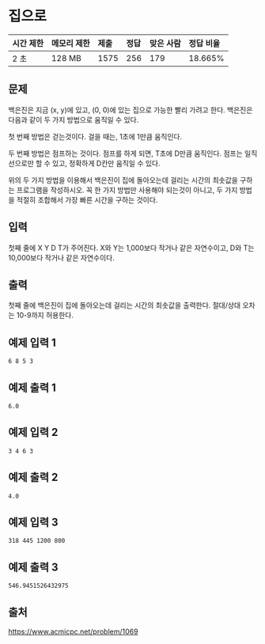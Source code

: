 # 집으로

| 시간 제한 | 메모리 제한 | 제출 | 정답 | 맞은 사람 | 정답 비율 |
| :-------- | :---------- | :--- | :--- | :-------- | :-------- |
| 2 초      | 128 MB      | 1575 | 256  | 179       | 18.665%   |

## 문제

백은진은 지금 (x, y)에 있고, (0, 0)에 있는 집으로 가능한 빨리 가려고 한다. 백은진은 다음과 같이 두 가지 방법으로 움직일 수 있다.

첫 번째 방법은 걷는것이다. 걸을 때는, 1초에 1만큼 움직인다.

두 번째 방법은 점프하는 것이다. 점프를 하게 되면, T초에 D만큼 움직인다. 점프는 일직선으로만 할 수 있고, 정확하게 D칸만 움직일 수 있다.

위의 두 가지 방법을 이용해서 백은진이 집에 돌아오는데 걸리는 시간의 최솟값을 구하는 프로그램을 작성하시오. 꼭 한 가지 방법만 사용해야 되는것이 아니고, 두 가지 방법을 적절히 조합해서 가장 빠른 시간을 구하는 것이다.

## 입력

첫째 줄에 X Y D T가 주어진다. X와 Y는 1,000보다 작거나 같은 자연수이고, D와 T는 10,000보다 작거나 같은 자연수이다.

## 출력

첫째 줄에 백은진이 집에 돌아오는데 걸리는 시간의 최솟값을 출력한다. 절대/상대 오차는 10-9까지 허용한다.

## 예제 입력 1

```
6 8 5 3
```

## 예제 출력 1

```
6.0
```

## 예제 입력 2

```
3 4 6 3
```

## 예제 출력 2

```
4.0
```

## 예제 입력 3

```
318 445 1200 800
```

## 예제 출력 3

```
546.9451526432975
```

## 출처

https://www.acmicpc.net/problem/1069